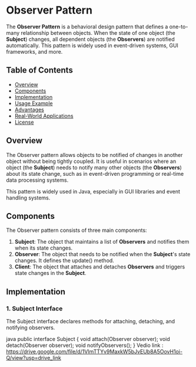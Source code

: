 # Observer Pattern

The **Observer Pattern** is a behavioral design pattern that defines a one-to-many relationship between objects. When the state of one object (the **Subject**) changes, all dependent objects (the **Observers**) are notified automatically. This pattern is widely used in event-driven systems, GUI frameworks, and more.

## Table of Contents

- [Overview](#overview)
- [Components](#components)
- [Implementation](#implementation)
- [Usage Example](#usage-example)
- [Advantages](#advantages)
- [Real-World Applications](#real-world-applications)
- [License](#license)

## Overview

The Observer pattern allows objects to be notified of changes in another object without being tightly coupled. It is useful in scenarios where an object (the **Subject**) needs to notify many other objects (the **Observers**) about its state change, such as in event-driven programming or real-time data processing systems.

This pattern is widely used in Java, especially in GUI libraries and event handling systems.

## Components

The Observer pattern consists of three main components:

1. **Subject**: The object that maintains a list of **Observers** and notifies them when its state changes.
2. **Observer**: The object that needs to be notified when the **Subject**'s state changes. It defines the update() method.
3. **Client**: The object that attaches and detaches **Observers** and triggers state changes in the **Subject**.

## Implementation

### 1. **Subject Interface**

The Subject interface declares methods for attaching, detaching, and notifying observers.

java
public interface Subject {
    void attach(Observer observer);
    void detach(Observer observer);
    void notifyObservers();
} 
Vedio link : https://drive.google.com/file/d/1VImTTYv9MaxkW5bJvEUb8A5OovH1oi-Q/view?usp=drive_link
